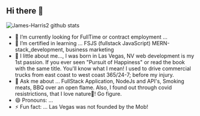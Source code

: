 ## Hi there 👋

![James-Harris2 github stats](https://github-readme-stats.vercel.app/api?username=James-Harris2&show_icons=true&theme=dark)
- 🔭 I’m currently looking for FullTime or contract employment  ...
- 🫠 I’m certified in learning ... FSJS (fullstack JavaScript) MERN-stack_development, business marketing
- 🤫 I little about me..., I was born in Las Vegas, NV web development is my 1st passion. If you ever seen "Pursuit of Happiness" or read the book with the same title. You'll know what I mean! I used to drive commercial trucks from east coast to west coast 365/24-7; before my injury. 
- 💬 Ask me about ... FullStack Application, NodeJs and API's, Smoking meats, BBQ over an open flame. Also, I found out through covid resistrictions, that I love nature🌲! Go figure.
- 😄 Pronouns: ...
- ⚡ Fun fact: ... Las Vegas was not founded by the Mob!

